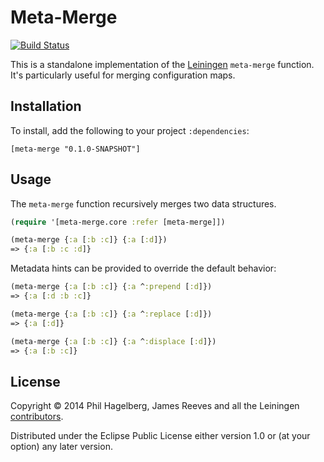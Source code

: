 # Meta-Merge

[![Build Status](https://travis-ci.org/weavejester/meta-merge.svg?branch=master)](https://travis-ci.org/weavejester/meta-merge)

This is a standalone implementation of the [Leiningen][] `meta-merge`
function. It's particularly useful for merging configuration maps.

[Leiningen]: https://github.com/technomancy/leiningen

## Installation

To install, add the following to your project `:dependencies`:

    [meta-merge "0.1.0-SNAPSHOT"]

## Usage

The `meta-merge` function recursively merges two data structures.

```clojure
(require '[meta-merge.core :refer [meta-merge]])

(meta-merge {:a [:b :c]} {:a [:d]})
=> {:a [:b :c :d]}
```

Metadata hints can be provided to override the default behavior:

```clojure
(meta-merge {:a [:b :c]} {:a ^:prepend [:d]})
=> {:a [:d :b :c]}

(meta-merge {:a [:b :c]} {:a ^:replace [:d]})
=> {:a [:d]}

(meta-merge {:a [:b :c]} {:a ^:displace [:d]})
=> {:a [:b :c]}
```

## License

Copyright © 2014 Phil Hagelberg, James Reeves and all the Leiningen
[contributors][].

Distributed under the Eclipse Public License either version 1.0 or (at
your option) any later version.

[contributors]: https://github.com/technomancy/leiningen/graphs/contributors
